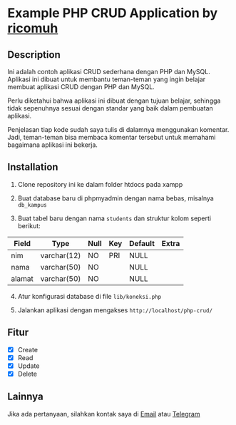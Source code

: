 # Example PHP CRUD Application by [ricomuh](https://github.com/ricomuh)

## Description

Ini adalah contoh aplikasi CRUD sederhana dengan PHP dan MySQL. Aplikasi ini dibuat untuk membantu teman-teman yang ingin belajar membuat aplikasi CRUD dengan PHP dan MySQL.

Perlu diketahui bahwa aplikasi ini dibuat dengan tujuan belajar, sehingga tidak sepenuhnya sesuai dengan standar yang baik dalam pembuatan aplikasi.

Penjelasan tiap kode sudah saya tulis di dalamnya menggunakan komentar. Jadi, teman-teman bisa membaca komentar tersebut untuk memahami bagaimana aplikasi ini bekerja.

## Installation

1. Clone repository ini ke dalam folder htdocs pada xampp

2. Buat database baru di phpmyadmin dengan nama bebas, misalnya `db_kampus`

3. Buat tabel baru dengan nama `students` dan struktur kolom seperti berikut:

| Field  | Type        | Null | Key | Default | Extra |
| ------ | ----------- | ---- | --- | ------- | ----- |
| nim    | varchar(12) | NO   | PRI | NULL    |       |
| nama   | varchar(50) | NO   |     | NULL    |       |
| alamat | varchar(50) | NO   |     | NULL    |       |

4. Atur konfigurasi database di file `lib/koneksi.php`

5. Jalankan aplikasi dengan mengakses `http://localhost/php-crud/`

## Fitur

- [x] Create
- [x] Read
- [x] Update
- [x] Delete

## Lainnya

Jika ada pertanyaan, silahkan kontak saya di [Email](mailto:rico@leolitgames.com) atau [Telegram](https://t.me/ricomuh)
